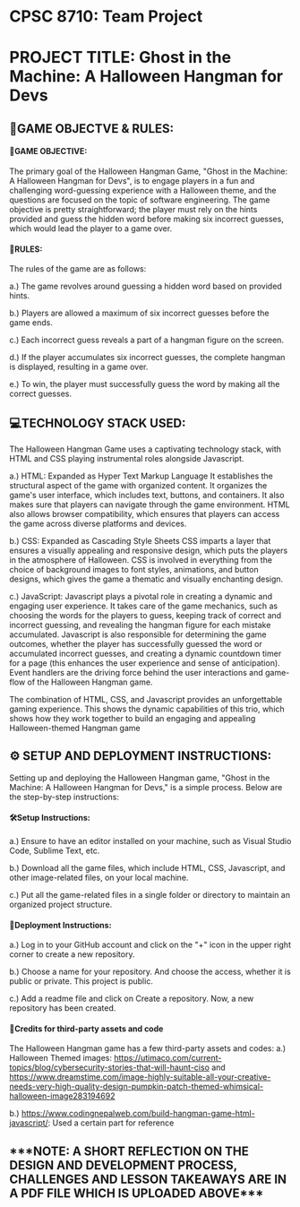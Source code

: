 <h1>CPSC 8710: Team Project</h1>

<h1>PROJECT TITLE: Ghost in the Machine: A Halloween Hangman for Devs</h1>

<h2>🧠GAME OBJECTVE & RULES:</h2>

<h4>🎯GAME OBJECTIVE: </h4>
The primary goal of the Halloween Hangman Game, "Ghost in the Machine: A Halloween Hangman for Devs", is to engage players in a fun and challenging word-guessing experience with a Halloween theme, and the questions are focused on the topic of software engineering. The game objective is pretty straightforward; the player must rely on the hints provided and guess the hidden word before making six incorrect guesses, which would lead the player to a game over.
<h4>📢RULES: </h4>
The rules of the game are as follows:

a.) The game revolves around guessing a hidden word based on provided hints.

b.) Players are allowed a maximum of six incorrect guesses before the game ends.

c.) Each incorrect guess reveals a part of a hangman figure on the screen.

d.) If the player accumulates six incorrect guesses, the complete hangman is displayed, resulting in a game over.

e.) To win, the player must successfully guess the word by making all the correct guesses.

<h2>💻TECHNOLOGY STACK USED: </h2>

The Halloween Hangman Game uses a captivating technology stack, with HTML and CSS playing instrumental roles alongside Javascript. 

a.) HTML: Expanded as Hyper Text Markup Language It establishes the structural aspect of the game with organized content. It organizes the game's user interface, which includes text, buttons, and containers. It also makes sure that players can navigate through the game environment. HTML also allows browser compatibility, which ensures that players can access the game across diverse platforms and devices. 

b.) CSS: Expanded as Cascading Style Sheets CSS imparts a layer that ensures a visually appealing and responsive design, which puts the players in the atmosphere of Halloween. CSS is involved in everything from the choice of background images to font styles, animations, and button designs, which gives the game a thematic and visually enchanting design.

c.) JavaScript: Javascript plays a pivotal role in creating a dynamic and engaging user experience. It takes care of the game mechanics, such as choosing the words for the players to guess, keeping track of correct and incorrect guessing, and revealing the hangman figure for each mistake accumulated. Javascript is also responsible for determining the game outcomes, whether the player has successfully guessed the word or accumulated incorrect guesses, and creating a dynamic countdown timer for a page (this enhances the user experience and sense of anticipation). Event handlers are the driving force behind the user interactions and game-flow of the Halloween Hangman game.

The combination of HTML, CSS, and Javascript provides an unforgettable gaming experience. This shows the dynamic capabilities of this trio, which shows how they work together to build an engaging and appealing Halloween-themed Hangman game

<h2>⚙ SETUP AND DEPLOYMENT INSTRUCTIONS:</h2>

Setting up and deploying the Halloween Hangman game, "Ghost in the Machine: A Halloween Hangman for Devs," is a simple process. Below are the step-by-step instructions:

<h4>🛠️Setup Instructions:</h4> 

a.) Ensure to have an editor installed on your machine, such as Visual Studio Code, Sublime Text, etc.

b.) Download all the game files, which include HTML, CSS, Javascript, and other image-related files, on your local machine.

c.) Put all the game-related files in a single folder or directory to maintain an organized project structure.

<h4>🚀Deployment Instructions:</h4>

a.) Log in to your GitHub account and click on the "+" icon in the upper right corner to create a new repository.

b.) Choose a name for your repository. And choose the access, whether it is public or private. This project is public.

c.) Add a readme file and click on Create a repository. Now, a new repository has been created.


<h4>🎊Credits for third-party assets and code</h4>

The Halloween Hangman game has a few third-party assets and codes:
a.) Halloween Themed images: https://utimaco.com/current-topics/blog/cybersecurity-stories-that-will-haunt-ciso and https://www.dreamstime.com/image-highly-suitable-all-your-creative-needs-very-high-quality-design-pumpkin-patch-themed-whimsical-halloween-image283194692

b.) https://www.codingnepalweb.com/build-hangman-game-html-javascript/: Used a certain part for reference


<h2>***NOTE: A SHORT REFLECTION ON THE DESIGN AND DEVELOPMENT PROCESS, CHALLENGES AND LESSON TAKEAWAYS ARE IN A PDF FILE WHICH IS UPLOADED ABOVE***</h2>












